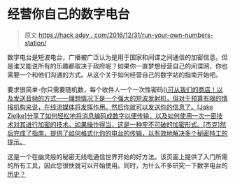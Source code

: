 # 经营你自己的数字电台

> 原文:[https://hack aday . com/2016/12/31/run-your-own-numbers-station/](https://hackaday.com/2016/12/31/run-your-own-numbers-station/)

数字电台是短波电台，广播被广泛认为是用于国家和间谍之间通信的加密信息。但是谁又能说所有的乐趣都取决于政府呢？如果你一直梦想经营自己的间谍网，你也需要一个和他们沟通的方式。从这个关于如何经营自己的数字站的指南开始吧。

要求很简单-你只需要随机数，每个收件人一个一次性密码([)可从我们的商店！以及发送音频的方式——理想情况下是一个强大的短波发射机，但对于预算有限的情报机构来说，在线流媒体将发挥作用。然后你就可以发送你的信息了。[Jake Zielke]分享了如何轻松地将消息编码成数字以便传输，以及如何使用一次一密技术对其进行加密的技术。如果操作得当，这是一种牢不可破的加密形式。[杰克]然后完成了指南，提供了如何格式化你的电台的传输，以有效地解决多个秘密特工的提示。](http://store.hackaday.com/products/1407981609)

这是一个在幽灵般的秘密无线电通信世界开始的好方法。该页面上提供了入门所需的所有工具，因此您很快就可以开始使用。同时，为什么不多研究一下数字电台的[历史？](http://hackaday.com/2015/10/29/secret-radio-stations-by-the-numbers/)